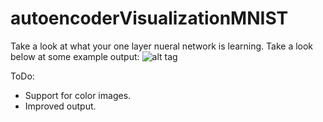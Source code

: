 # autoencoderVisualizationMNIST
Take a look at what your one layer nueral network is learning. Take a look below at some example output:
![alt tag](https://github.com/Torkoal/autoencoderVisualizationMNIST/blob/master/layerVisualization.png)

ToDo:
- Support for color images.
- Improved output.
